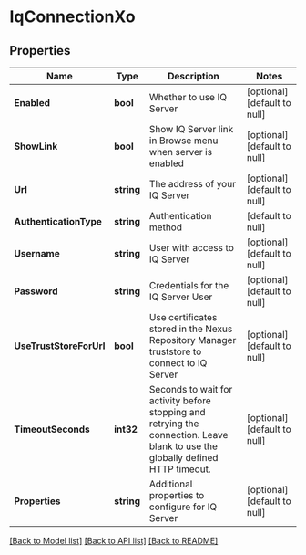 # IqConnectionXo

## Properties
Name | Type | Description | Notes
------------ | ------------- | ------------- | -------------
**Enabled** | **bool** | Whether to use IQ Server | [optional] [default to null]
**ShowLink** | **bool** | Show IQ Server link in Browse menu when server is enabled | [optional] [default to null]
**Url** | **string** | The address of your IQ Server | [optional] [default to null]
**AuthenticationType** | **string** | Authentication method | [default to null]
**Username** | **string** | User with access to IQ Server | [optional] [default to null]
**Password** | **string** | Credentials for the IQ Server User | [optional] [default to null]
**UseTrustStoreForUrl** | **bool** | Use certificates stored in the Nexus Repository Manager truststore to connect to IQ Server | [optional] [default to null]
**TimeoutSeconds** | **int32** | Seconds to wait for activity before stopping and retrying the connection. Leave blank to use the globally defined HTTP timeout. | [optional] [default to null]
**Properties** | **string** | Additional properties to configure for IQ Server | [optional] [default to null]

[[Back to Model list]](../README.md#documentation-for-models) [[Back to API list]](../README.md#documentation-for-api-endpoints) [[Back to README]](../README.md)

